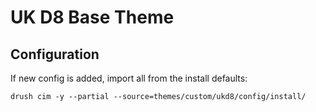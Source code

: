# UK D8 Base Theme

## Configuration

If new config is added, import all from the install defaults:

```
drush cim -y --partial --source=themes/custom/ukd8/config/install/
```